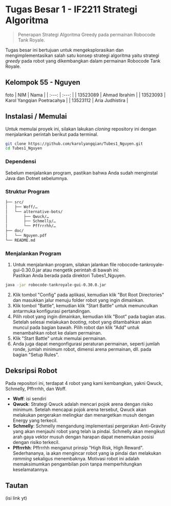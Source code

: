 # Tugas Besar 1 - IF2211 Strategi Algoritma
> Penerapan Strategi Algoritma Greedy pada permainan Robocode Tank Royale.

Tugas besar ini bertujuan untuk mengeksplorasikan dan mengimplementasikan salah satu konsep strategi algoritma yaitu strategi _greedy_ pada robot yang dikembangkan dalam permainan Robocode Tank Royale. 

## Kelompok 55 - Nguyen
foto
| NIM | Nama |
| :---: | :---: |
| 13523089 | Ahmad Ibrahim |
| 13523093 | Karol Yangqian Poetracahya |
| 13523112 | Aria Judhistira |

## Instalasi / Memulai
Untuk memulai proyek ini, silakan lakukan _cloning_ repository ini dengan menjalankan perintah berikut pada terminal.
```sh
git clone https://github.com/karolyangqian/Tubes1_Nguyen.git
cd Tubes1_Nguyen
```

### Dependensi
Sebelum menjalankan program, pastikan bahwa Anda sudah menginstal Java dan Dotnet sebelumnya.

### Struktur Program
```bash
├── src/
│   ├── Woff/…
│   └── alternative-bots/
│       ├── Qwuck/…
│       ├── Schmelly/…
│       └── Pffrrrhh/…
├── doc/
│   └── Nguyen.pdf
└── README.md
```

### Menjalankan Program
1. Untuk menjalankan program, silakan jalankan file robocode-tankroyale-gui-0.30.0.jar atau mengetik perintah di bawah ini: <br>
Pastikan Anda berada pada direktori Tubes1_Nguyen.
```sh
java -jar robocode-tankroyale-gui-0.30.0.jar
```
2. Klik tombol "Config" pada aplikasi, kemudian klik "Bot Root Directories" dan masukkan jalur menuju folder robot yang ingin dimainkan.
3. Klik tombol "Battle", kemudian klik "Start Battle" untuk memunculkan antarmuka konfigurasi pertandingan.
4. Pilih robot yang ingin dimainkan, kemudian klik "Boot" pada bagian atas. Setelah selesai melakukan _booting_, robot yang ditambahkan akan muncul pada bagian bawah. Pilih robot dan klik "Add" untuk menambahkan robot ke dalam permainan.
5. Klik "Start Battle" untuk memulai permainan.
6. Anda juga dapat mengonfigurasi peraturan permainan, seperti jumlah ronde, jumlah minimum robot, dimensi arena permainan, dll. pada bagian "Setup Rules".

## Deksripsi Robot
Pada repositori ini, terdapat 4 robot yang kami kembangkan, yakni Qwuck, Schmelly, Pffrrrhh, dan Woff.
* **Woff**: isi sendiri
* **Qwuck**: Strategi Qwuck adalah mencari pojok arena dengan risiko minimum. Setelah mencapai pojok arena tersebut, Qwuck akan melakukan pergerakan melingkar dan menargetkan musuh dengan Energy yang terkecil.
* **Schmelly**: Schmelly mengandung implementasi pergerakan Anti-Gravity yang akan menjauhi robot yang telah ia pindai. Schmelly akan mengikuti arah gaya vektor musuh dengan harapan dapat menemukan posisi dengan risiko terkecil.
* **Pffrrrhh**: Pffrrrhh menganut prinsip "High Risk, High Reward". Sederhananya, ia akan mengincar robot yang ia pindai dan melakukan _ramming_ sekaligus menembaknya. Motivasi robot ini adalah memaksimumkan pengambilan poin tanpa memperhitungkan keselamatannya.


## Tautan
(isi link yt)

